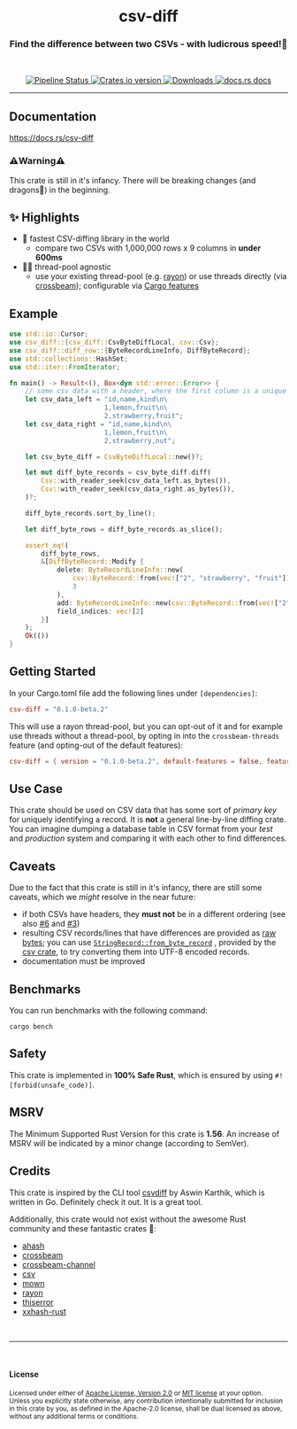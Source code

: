 <h1 style="text-align: center;">csv-diff</h1>

<h3 style="text-align: center;">
	Find the difference between two CSVs - with ludicrous speed!🚀
</h3>

</br>

<p style="text-align: center;">
<!-- Tests status -->
  <a href="https://gitlab.com/janriemer/csv-diff/-/commits/main">
    <img alt="Pipeline Status" src="https://img.shields.io/gitlab/pipeline-status/janriemer/csv-diff?branch=main&color=B5E8E0&logoColor=D9E0EE&label=pipeline&labelColor=302D41&style=for-the-badge" />
  </a>
<!-- Crates version -->
  <a href="https://crates.io/crates/csv-diff">
    <img src="https://img.shields.io/crates/v/csv-diff.svg?style=for-the-badge&logo=rust&color=C9CBFF&logoColor=D9E0EE&labelColor=302D41"
    alt="Crates.io version" />
  </a>
  <!-- Downloads -->
  <a href="https://crates.io/crates/csv-diff">
    <img src="https://img.shields.io/crates/d/csv-diff.svg?style=for-the-badge&color=F2CDCD&logoColor=D9E0EE&labelColor=302D41"
      alt="Downloads" />
  </a>
  <!-- docs.rs docs -->
  <a href="https://docs.rs/csv-diff">
    <img src="https://img.shields.io/badge/docs-latest-blue.svg?style=for-the-badge&color=DDB6F2&logoColor=D9E0EE&labelColor=302D41"
      alt="docs.rs docs" />
  </a>
</p>

--------------

## Documentation
https://docs.rs/csv-diff

### ⚠️Warning⚠️
This crate is still in it's infancy. There will be breaking changes (and dragons🐉) in the beginning.

## ✨ Highlights
- 🚀 fastest CSV-diffing library in the world
    - compare two CSVs with 1,000,000 rows x 9 columns in __under 600ms__
- 🧵🧶 thread-pool agnostic
    - use your existing thread-pool (e.g. [rayon][rayon]) or use threads directly (via [crossbeam][crossbeam-scope]); configurable via [Cargo features](#getting-started)

[rayon]: https://docs.rs/rayon/1.5.0/rayon/
[crossbeam-scope]: https://docs.rs/crossbeam/0.8.0/crossbeam/thread/fn.scope.html

## Example
```rust
use std::io::Cursor;
use csv_diff::{csv_diff::CsvByteDiffLocal, csv::Csv};
use csv_diff::diff_row::{ByteRecordLineInfo, DiffByteRecord};
use std::collections::HashSet;
use std::iter::FromIterator;

fn main() -> Result<(), Box<dyn std::error::Error>> {
    // some csv data with a header, where the first column is a unique id
    let csv_data_left = "id,name,kind\n\
                        1,lemon,fruit\n\
                        2,strawberry,fruit";
    let csv_data_right = "id,name,kind\n\
                        1,lemon,fruit\n\
                        2,strawberry,nut";

    let csv_byte_diff = CsvByteDiffLocal::new()?;

    let mut diff_byte_records = csv_byte_diff.diff(
        Csv::with_reader_seek(csv_data_left.as_bytes()),
        Csv::with_reader_seek(csv_data_right.as_bytes()),
    )?;

    diff_byte_records.sort_by_line();

    let diff_byte_rows = diff_byte_records.as_slice();

    assert_eq!(
        diff_byte_rows,
        &[DiffByteRecord::Modify {
            delete: ByteRecordLineInfo::new(
                csv::ByteRecord::from(vec!["2", "strawberry", "fruit"]),
                3
            ),
            add: ByteRecordLineInfo::new(csv::ByteRecord::from(vec!["2", "strawberry", "nut"]), 3),
            field_indices: vec![2]
        }]
    );
    Ok(())
}
```

## Getting Started
In your Cargo.toml file add the following lines under `[dependencies]`:
```toml
csv-diff = "0.1.0-beta.2"
```
This will use a rayon thread-pool, but you can opt-out of it and for example use threads without a thread-pool, by opting in into the `crossbeam-threads` feature (and opting-out of the default features):
```toml
csv-diff = { version = "0.1.0-beta.2", default-features = false, features = ["crossbeam-threads"] }
```

## Use Case
This crate should be used on CSV data that has some sort of *primary key* for uniquely identifying a record.
It is __not__ a general line-by-line diffing crate.
You can imagine dumping a database table in CSV format from your *test* and *production* system and comparing it with each other to find differences.

## Caveats
Due to the fact that this crate is still in it's infancy, there are still some caveats, which we _might_ resolve in the near future:
- if both CSVs have headers, they __must not__ be in a different ordering (see also [#6](https://gitlab.com/janriemer/csv-diff/-/issues/6) and [#3](https://gitlab.com/janriemer/csv-diff/-/issues/3))
- resulting CSV records/lines that have differences are provided as [raw bytes][ByteRecord]; you can use [`StringRecord::from_byte_record`](https://docs.rs/csv/1.1.6/csv/struct.StringRecord.html#method.from_byte_record) , provided by the [csv crate][csv], to try converting them into UTF-8 encoded records.
- documentation must be improved

[csv]: https://docs.rs/csv/1.1.6/csv/
[ByteRecord]: https://docs.rs/csv/1.1.6/csv/struct.ByteRecord.html

## Benchmarks
You can run benchmarks with the following command:
```shell
cargo bench
```

## Safety
This crate is implemented in __100% Safe Rust__, which is ensured by using `#![forbid(unsafe_code)]`.

## MSRV
The Minimum Supported Rust Version for this crate is __1.56__. An increase of MSRV will be indicated by a minor change (according to SemVer).

## Credits
This crate is inspired by the CLI tool [csvdiff](https://github.com/aswinkarthik/csvdiff) by Aswin Karthik, which is written in Go. Definitely check it out. It is a great tool.

Additionally, this crate would not exist without the awesome Rust community and these fantastic crates 🦀:
- [ahash](https://docs.rs/ahash/0.7.6/ahash/)
- [crossbeam](https://docs.rs/crossbeam/0.8.1/crossbeam/)
- [crossbeam-channel](https://docs.rs/crossbeam-channel/0.5.1/crossbeam_channel/)
- [csv][csv]
- [mown](https://docs.rs/mown/0.2.1/mown/)
- [rayon][rayon]
- [thiserror](https://docs.rs/thiserror/1.0.30/thiserror/)
- [xxhash-rust](https://docs.rs/xxhash-rust/latest)


<br>

-------

<br>

#### License

<sup>
Licensed under either of <a href="LICENSE-APACHE">Apache License, Version
2.0</a> or <a href="LICENSE-MIT">MIT license</a> at your option.
</sup>

<br>

<sub>
Unless you explicitly state otherwise, any contribution intentionally submitted
for inclusion in this crate by you, as defined in the Apache-2.0 license, shall
be dual licensed as above, without any additional terms or conditions.
</sub>
